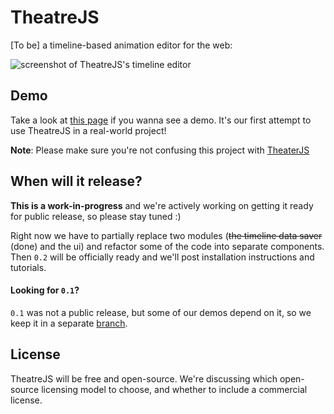 # TheatreJS

[To be] a timeline-based animation editor for the web:

![screenshot of TheatreJS's timeline editor](https://github.com/AriaMinaei/theatrejs/raw/master/docs/screenshots/timeline.png)

## Demo

 Take a look at [this page](http://gelobi.org/griddify) if you wanna see a demo. It's our first attempt to use TheatreJS in a real-world project!
 
 **Note**: Please make sure you're not confusing this project with [TheaterJS](https://github.com/Zhouzi/TheaterJS)

## When will it release?

**This is a work-in-progress** and we're actively working on getting it ready for public release, so please stay tuned :)

Right now we have to partially replace two modules (~~the timeline data saver~~ (done) and the ui) and refactor some of the code into separate components. Then `0.2` will be officially ready and we'll post installation instructions and tutorials.

#### Looking for `0.1`?

`0.1` was not a public release, but some of our demos depend on it, so we keep it in a separate [branch](https://github.com/AriaMinaei/theatrejs/tree/0.1).

## License

TheatreJS will be free and open-source. We're discussing which open-source licensing model to choose, and whether to include a commercial license.
